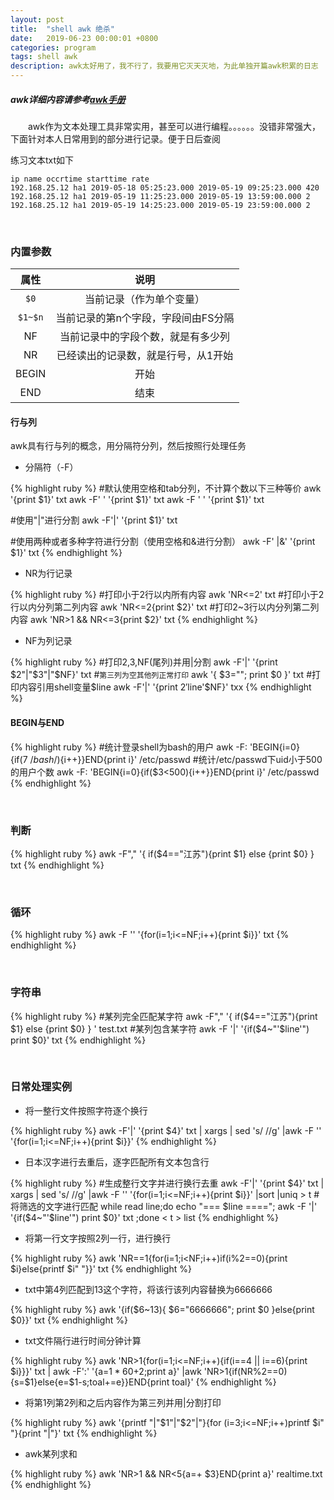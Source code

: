 ```yaml
---
layout: post
title:  "shell awk 绝杀"
date:   2019-06-23 00:00:01 +0800
categories: program
tags: shell awk
description: awk太好用了，我不行了，我要用它灭天灭地，为此单独开篇awk积累的日志
---
```

##### awk详细内容请参考[awk手册](http://www.gnu.org/software/gawk/manual/gawk.html)

&emsp;&emsp;awk作为文本处理工具非常实用，甚至可以进行编程。。。。。。没错非常强大，下面针对本人日常用到的部分进行记录。便于日后查阅

练习文本txt如下

    ip name occrtime starttime rate
    192.168.25.12 ha1 2019-05-18 05:25:23.000 2019-05-19 09:25:23.000 420
    192.168.25.12 ha1 2019-05-19 11:25:23.000 2019-05-19 13:59:00.000 2
    192.168.25.12 ha1 2019-05-19 14:25:23.000 2019-05-19 23:59:00.000 2

&nbsp;

### 内置参数

|属性|说明|
|:-:|:-:|
|`$0`|当前记录（作为单个变量）|
|`$1~$n`|当前记录的第n个字段，字段间由FS分隔|
|NF|当前记录中的字段个数，就是有多少列|
|NR|已经读出的记录数，就是行号，从1开始|
|BEGIN|开始|
|END|结束|

#### 行与列

awk具有行与列的概念，用分隔符分列，然后按照行处理任务

* 分隔符（-F）

{% highlight ruby %}
#默认使用空格和tab分列，不计算个数以下三种等价
awk '{print $1}' txt
awk -F' ' '{print $1}' txt
awk -F ' ' '{print $1}' txt

#使用"|"进行分割
awk -F'|' '{print $1}' txt

#使用两种或者多种字符进行分割（使用空格和&进行分割）
awk -F' |&' '{print $1}' txt
{% endhighlight %}

* NR为行记录

{% highlight ruby %}
#打印小于2行以内所有内容
awk 'NR<=2' txt
#打印小于2行以内分列第二列内容
awk 'NR<=2{print $2}' txt
#打印2~3行以内分列第二列内容
awk 'NR>1 && NR<=3{print $2}' txt
{% endhighlight %}

* NF为列记录

{% highlight ruby %}
#打印2,3,NF(尾列)并用|分割
awk -F'|' '{print $2"|"$3"|"$NF}' txt
#`第三列为空其他列正常打印`
awk '{ $3=""; print $0 }' txt
#打印内容引用shell变量$line
awk -F'|' '{print $2'$line'$NF}' txx
{% endhighlight %}

#### BEGIN与END

{% highlight ruby %}
#统计登录shell为bash的用户
awk -F: 'BEGIN{i=0}{if($7~/bash$/){i++}}END{print i}' /etc/passwd
#统计/etc/passwd下uid小于500的用户个数
awk -F: 'BEGIN{i=0}{if($3<500){i++}}END{print i}' /etc/passwd
{% endhighlight %}

&nbsp;

### 判断

{% highlight ruby %}
awk  -F","  '{ if($4=="江苏"){print $1} else {print  $0} } txt
{% endhighlight %}

&nbsp;

### 循环

{% highlight ruby %}
awk -F '' '{for(i=1;i<=NF;i++){print $i}}' txt
{% endhighlight %}

&nbsp;

### 字符串

{% highlight ruby %}
#某列完全匹配某字符
awk  -F","  '{ if($4=="江苏"){print $1} else {print  $0} } '  test.txt
#某列包含某字符
awk -F '|' '{if($4~"'$line'") print $0}' txt
{% endhighlight %}

&nbsp;

### 日常处理实例

* 将一整行文件按照字符逐个换行

{% highlight ruby %}
awk -F'|' '{print $4}' txt | xargs | sed 's/ //g' |awk -F '' '{for(i=1;i<=NF;i++){print $i}}'
{% endhighlight %}

* 日本汉字进行去重后，逐字匹配所有文本包含行

{% highlight ruby %}
#生成整行文字并进行换行去重
awk -F'|' '{print $4}' txt | xargs | sed 's/ //g' |awk -F '' '{for(i=1;i<=NF;i++){print $i}}' |sort |uniq  > t
#将筛选的文字进行匹配
while read line;do echo "=== $line ===="; awk -F '|' '{if($4~"'$line'") print $0}' txt   ;done < t > list
{% endhighlight %}

* 将第一行文字按照2列一行，进行换行

{% highlight ruby %}
awk  'NR==1{for(i=1;i<NF;i++)if(i%2==0){print $i}else{printf $i" "}}' txt
{% endhighlight %}

* txt中第4列匹配到13这个字符，将该行该列内容替换为6666666

{% highlight ruby %}
awk '{if($6~13){ $6="6666666"; print $0 }else{print $0}}' txt
{% endhighlight %}

* txt文件隔行进行时间分钟计算

{% highlight ruby %}
awk 'NR>1{for(i=1;i<=NF;i++){if(i==4 || i==6){print $i}}}' txt | awk -F':' '{a=$1*60+$2;print a}' |awk 'NR>1{if(NR%2==0){s=$1}else{e=$1-s;toal+=e}}END{print toal}'
{% endhighlight %}

* 将第1列第2列和之后内容作为第三列并用|分割打印

{% highlight ruby %}
awk '{printf "|"$1"|"$2"|"}{for (i=3;i<=NF;i++)printf $i" "}{print "|"}' txt
{% endhighlight %}

* awk某列求和

{% highlight ruby %}
awk 'NR>1 && NR<5{a=+ $3}END{print a}'  realtime.txt
{% endhighlight %}
